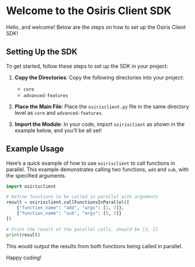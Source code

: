 # Welcome to the Osiris Client SDK

Hello, and welcome! Below are the steps on how to set up the Osiris Client SDK!

## Setting Up the SDK

To get started, follow these steps to set up the SDK in your project:

1. **Copy the Directories**: Copy the following directories into your project:
   - `core`
   - `advanced-features`

2. **Place the Main File**: Place the `osirisclient.py` file in the same directory level as `core` and `advanced-features`.

3. **Import the Module**: In your code, import `osirisclient` as shown in the example below, and you’ll be all set!

## Example Usage

Here’s a quick example of how to use `osirisclient` to call functions in parallel. This example demonstrates calling two functions, `add` and `sub`, with the specified arguments.

```python
import osirisclient

# Define functions to be called in parallel with arguments
result = osirisclient.callFunctionsInParallel([
    {"function_name": "add", "args": [1, 2]},
    {"function_name": "sub", "args": [5, 3]}
])

# Print the result of the parallel calls, should be [3, 2]
print(result)
```

This would output the results from both functions being called in parallel.

Happy coding!

